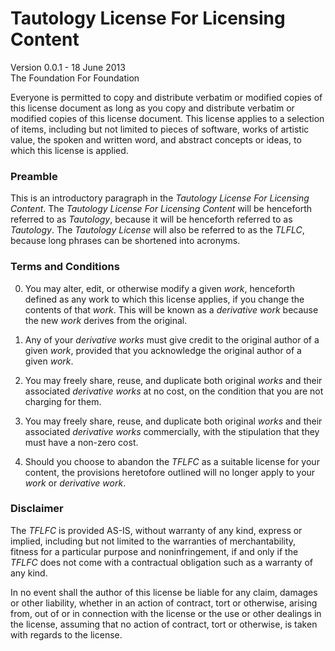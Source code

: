 Tautology License For Licensing Content
=======================================

Version 0.0.1 - 18 June 2013  
The Foundation For Foundation

Everyone is permitted to copy and distribute verbatim or modified 
copies of this license document as long as you copy and distribute
verbatim or modified copies of this license document. This license 
applies to a selection of items, including but not limited to pieces
of software, works of artistic value, the spoken and written word, 
and abstract concepts or ideas, to which this license is applied.

### Preamble

This is an introductory paragraph in the _Tautology License For
Licensing Content_. The _Tautology License For Licensing Content_
will be henceforth referred to as _Tautology_, because it will
be henceforth referred to as _Tautology_. The _Tautology License_
will also be referred to as the _TLFLC_, because long phrases can
be shortened into acronyms.

### Terms and Conditions

0. You may alter, edit, or otherwise modify a given _work_,
henceforth defined as any work to which this license applies, 
if you change the contents of that _work_. This will be known as 
a _derivative work_ because the new _work_ derives from the original.

1. Any of your _derivative works_ must give credit to the 
original author of a given _work_, provided that you acknowledge
the original author of a given _work_.

2. You may freely share, reuse, and duplicate both original 
_works_ and their associated _derivative works_ at no cost, on the
condition that you are not charging for them.

3. You may freely share, reuse, and duplicate both original
_works_ and their associated _derivative works_ commercially, with
the stipulation that they must have a non-zero cost.

4. Should you choose to abandon the _TFLFC_ as a suitable
license for your content, the provisions heretofore outlined will
no longer apply to your _work_ or _derivative work_.

### Disclaimer

The _TFLFC_ is provided AS-IS, without warranty of any kind, 
express or implied, including but not limited to the warranties 
of merchantability, fitness for a particular purpose and 
noninfringement, if and only if the _TFLFC_ does not come with
a contractual obligation such as a warranty of any kind.

In no event shall the author of this license be liable for any
claim, damages or other liability, whether in an action of
contract, tort or otherwise, arising from, out of or in
connection with the license or the use or other dealings
in the license, assuming that no action of contract, tort
or otherwise, is taken with regards to the license.
